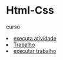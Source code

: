 # Html-Css
 curso

<li><a href="https://wesleyhenrique13.github.io/Html-Css/Exercicios/Exe001"> executa atividade</a></li>
<li><a href=" https://wesleyhenrique13.github.io/Html-Css/Exercicios/trabalho">Trabalho</a></li>
<li><a href="https://wesleyhenrique13.github.io/Html-Css/Exercicios/trabalho">executar trabalho</a></li>

